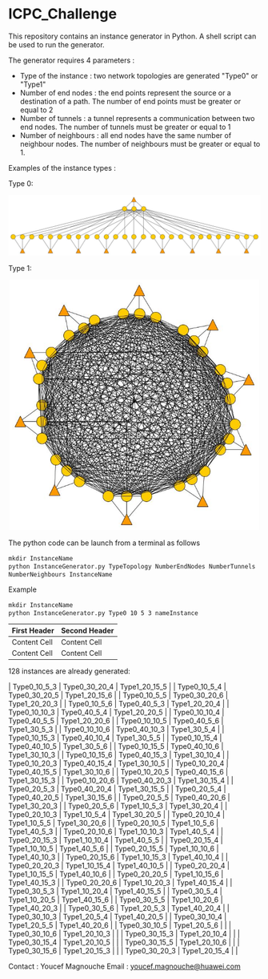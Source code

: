 # ICPC_Challenge

This repository contains an instance generator in Python. A shell script can be used to run the generator. 

The generator requires 4 parameters :

- Type of the instance : two network topologies are generated "Type0" or "Type1"
- Number of end nodes : the end points represent the source or a destination of a path. The number of end points must be greater or equal to 2
- Number of tunnels : a tunnel represents a communication between two end nodes. The number of tunnels must be greater or equal to 1
- Number of neighbours : all end nodes have the same number of neighbour nodes. The number of neighbours must be greater or equal to 1.

Examples of the instance types :

Type 0:
<p align="center">
  <img src="Type0.jpg" alt="Type0">
</p>
Type 1:
<p align="center">
  <img src="Type1.jpg" width="500" alt="Type1">
</p>
   
The python code can be launch from a terminal as follows

    mkdir InstanceName
    python InstanceGenerator.py TypeTopology NumberEndNodes NumberTunnels NumberNeighbours InstanceName

Example 

    mkdir InstanceName
    python InstanceGenerator.py Type0 10 5 3 nameInstance
  
  
| First Header  | Second Header |
| ------------- | ------------- |
| Content Cell  | Content Cell  |
| Content Cell  | Content Cell  |

128 instances are already generated: 

|	  Type0_10_5_3	|	  Type0_30_20_4		|	  Type1_20_15_5		|
|	  Type0_10_5_4	|	  Type0_30_20_5		|	  Type1_20_15_6		|
|	  Type0_10_5_5	|	  Type0_30_20_6		|	  Type1_20_20_3		|
|	  Type0_10_5_6	|	  Type0_40_5_3		|	  Type1_20_20_4		|
|	  Type0_10_10_3	|	  Type0_40_5_4		|	  Type1_20_20_5		|
|	  Type0_10_10_4	|	  Type0_40_5_5		|	  Type1_20_20_6		|
|	  Type0_10_10_5	|	  Type0_40_5_6		|	  Type1_30_5_3		|
|	  Type0_10_10_6	|	  Type0_40_10_3		|	  Type1_30_5_4		|
|	  Type0_10_15_3	|	  Type0_40_10_4		|	  Type1_30_5_5		|
|	  Type0_10_15_4	|	  Type0_40_10_5		|	  Type1_30_5_6		|
|	  Type0_10_15_5	|	  Type0_40_10_6		|	  Type1_30_10_3		|
|	  Type0_10_15_6	|	  Type0_40_15_3		|	  Type1_30_10_4		|
|	  Type0_10_20_3	|	  Type0_40_15_4		|	  Type1_30_10_5		|
|	  Type0_10_20_4	|	  Type0_40_15_5		|	  Type1_30_10_6		|
|	  Type0_10_20_5	|	  Type0_40_15_6		|	  Type1_30_15_3		|
|	  Type0_10_20_6	|	  Type0_40_20_3		|	  Type1_30_15_4		|
|	  Type0_20_5_3	|	  Type0_40_20_4		|	  Type1_30_15_5		|
|	  Type0_20_5_4	|	  Type0_40_20_5		|	  Type1_30_15_6		|
|	  Type0_20_5_5	|	  Type0_40_20_6		|	  Type1_30_20_3		|
|	  Type0_20_5_6	|	  Type1_10_5_3		|	  Type1_30_20_4		|
|	  Type0_20_10_3	|	  Type1_10_5_4		|	  Type1_30_20_5		|
|	  Type0_20_10_4	|	  Type1_10_5_5		|	  Type1_30_20_6		|
|	  Type0_20_10_5	|	  Type1_10_5_6		|	  Type1_40_5_3		|
|	  Type0_20_10_6	|	  Type1_10_10_3		|	  Type1_40_5_4		|
|	  Type0_20_15_3	|	  Type1_10_10_4		|	  Type1_40_5_5		|
|	  Type0_20_15_4	|	  Type1_10_10_5		|	  Type1_40_5_6		|
|	  Type0_20_15_5	|	  Type1_10_10_6		|	  Type1_40_10_3		|
|	  Type0_20_15_6	|	  Type1_10_15_3		|	  Type1_40_10_4		|
|	  Type0_20_20_3	|	  Type1_10_15_4		|	  Type1_40_10_5		|
|	  Type0_20_20_4	|	  Type1_10_15_5		|	  Type1_40_10_6		|
|	  Type0_20_20_5	|	  Type1_10_15_6		|	  Type1_40_15_3		|
|	  Type0_20_20_6	|	  Type1_10_20_3		|	  Type1_40_15_4		|
|	  Type0_30_5_3	|	  Type1_10_20_4		|	  Type1_40_15_5		|
|	  Type0_30_5_4	|	  Type1_10_20_5		|	  Type1_40_15_6		|
|	  Type0_30_5_5	|	  Type1_10_20_6		|	  Type1_40_20_3		|
|	  Type0_30_5_6	|	  Type1_20_5_3		|	  Type1_40_20_4		|
|	  Type0_30_10_3	|	  Type1_20_5_4		|	  Type1_40_20_5		|
|	  Type0_30_10_4	|	  Type1_20_5_5		|	  Type1_40_20_6		|
|	  Type0_30_10_5	|	  Type1_20_5_6		|			|
|	  Type0_30_10_6	|	  Type1_20_10_3		|			|
|	  Type0_30_15_3	|	  Type1_20_10_4		|			|
|	  Type0_30_15_4	|	  Type1_20_10_5		|			|
|	  Type0_30_15_5	|	  Type1_20_10_6		|			|
|	  Type0_30_15_6	|	  Type1_20_15_3		|			|
|	  Type0_30_20_3	|	  Type1_20_15_4		|			|

  
  Contact : 
Youcef Magnouche
Email : youcef.magnouche@huawei.com
